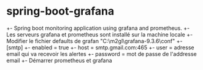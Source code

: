 # spring-boot-grafana
+- Spring boot monitoring application using grafana and prometheus.
+- Les serveurs grafana et prometheus sont installé sur la machine locale
+- Modifier le fichier defaults de grafan "C:\m2gl\grafana-9.3.6\conf"
+- [smtp]
+- enabled = true
+- host = smtp.gmail.com:465
+- user = adresse email qui va recevoir les alertes
+- password = mot de passe de l'addresse email
+- Démarrer prometheus et grafana 
